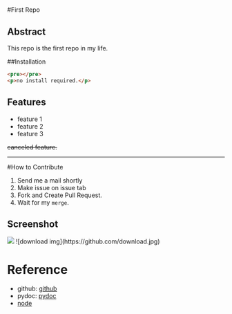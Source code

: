 <h1></h1>
#First Repo

## Abstract

This repo is the first repo in my life.

##Installation

```html
<pre></pre>
<p>no install required.</p>
```

## Features

- feature 1
- feature 2
- feature 3

~~canceled feature.~~

---

#How to Contribute

1. Send me a mail shortly
2. Make issue on issue tab
3. Fork and Create Pull Request.
4. Wait for my `merge`.

## Screenshot

<img src="https://github.com/download.jpg">
![download img](https://github.com/download.jpg)

# Reference

- github: [github](https://github.com/)
- pydoc: [pydoc](https://docs.python.org/)
- [node](https://www.node.js.org/)

